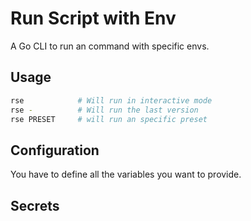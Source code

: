 # Run Script with Env

A Go CLI to run an command with specific envs.

## Usage

```sh
rse            # Will run in interactive mode
rse -          # Will run the last version
rse PRESET     # will run an specific preset
```

## Configuration

You have to define all the variables you want to provide.

## Secrets
